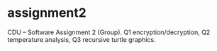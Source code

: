 # assignment2
CDU – Software Assignment 2 (Group). Q1 encryption/decryption, Q2 temperature analysis, Q3 recursive turtle graphics. 
